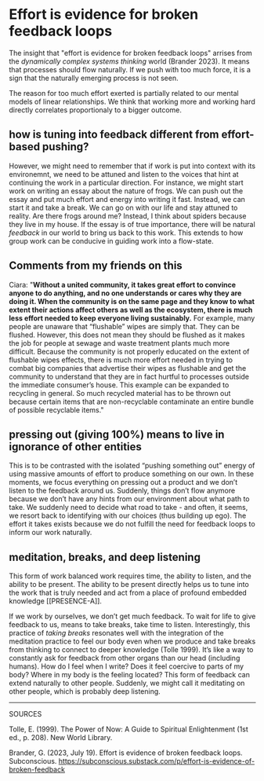 # Effort is evidence for broken feedback loops

The insight that "effort is evidence for broken feedback loops" arrises from the *dynamically complex systems thinking* world (Brander 2023). It means that processes should flow naturally. If we push with too much force, it is a sign that the naturally emerging process is not seen. 

The reason for too much effort exerted is partially related to our mental models of linear relationships. We think that working more and working hard directly correlates proportionaly to a bigger outcome. 

## how is tuning into feedback different from effort-based pushing?
However, we might need to remember that if work is put into context with its environemnt, we need to be attuned and listen to the voices that hint at continuing the work in a particular direction. For instance, we might start work on writing an essay about the nature of frogs. We can push out the essay and put much effort and energy into writing it fast. Instead, we can start it and take a break. We can go on with our life and stay attuned to reality. Are there frogs around me? Instead, I think about spiders because they live in my house. If the essay is of true importance, there will be natural *feedback* in our world to bring us back to this work. This extends to how group work can be conducive in guiding work into a flow-state. 

## Comments from my friends on this
Ciara: "**Without a united community, it takes great effort to convince anyone to do anything, and no one understands or cares why they are doing it. When the community is on the same page and they know to what extent their actions affect others as well as the ecosystem, there is much less effort needed to keep everyone living sustainably.** For example, many people are unaware that “flushable” wipes are simply that. They can be flushed. However, this does not mean they should be flushed as it makes the job for people at sewage and waste treatment plants much more difficult. Because the community is not properly educated on the extent of flushable wipes effects, there is much more effort needed in trying to combat big companies that advertise their wipes as flushable and get the community to understand that they are in fact hurtful to processes outside the immediate consumer’s house. This example can be expanded to recycling in general. So much recycled material has to be thrown out because certain items that are non-recyclable contaminate an entire bundle of possible recyclable items."

## pressing out (giving 100%) means to live in ignorance of other entities
This is to be contrasted with the isolated “pushing something out” energy of using massive amounts of effort to produce something on our own. In these moments, we focus everything on pressing out a product and we don’t listen to the feedback around us. Suddenly, things don’t flow anymore because we don’t have any hints from our environment about what path to take. We suddenly need to decide what road to take - and often, it seems, we resort back to identifying with our choices (thus building up ego). The effort it takes exists because we do not fulfill the need for feedback loops to inform our work naturally. 

## meditation, breaks, and deep listening
This form of work balanced work requires time, the ability to listen, and the ability to be present. The ability to be present directly helps us to tune into the work that is truly needed and act from a place of profound embedded knowledge [[PRESENCE-A]]. 

If we work by ourselves, we don’t get much feedback. To wait for life to give feedback to us, means to take breaks, take time to listen. Interestingly, this practice of *taking breaks* resonates well with the integration of the meditation practice to feel our body even when we produce and take breaks from thinking to connect to deeper knowledge (Tolle 1999). It’s like a way to constantly ask for feedback from other organs than our head (including humans). How do I feel when I write? Does it feel coercive to parts of my body? Where in my body is the feeling located? This form of feedback can extend naturally to other people. Suddenly, we might call it meditating on other people, which is probably deep listening.

________
SOURCES

Tolle, E. (1999). The Power of Now: A Guide to Spiritual Enlightenment (1st ed., p. 208). New World Library.

Brander, G. (2023, July 19). Effort is evidence of broken feedback loops. Subconscious. https://subconscious.substack.com/p/effort-is-evidence-of-broken-feedback